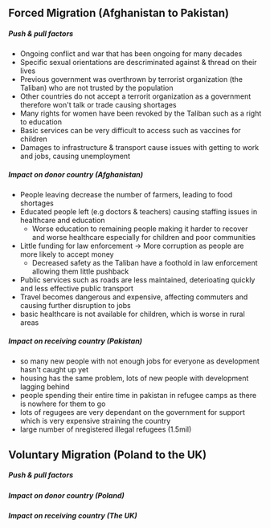 ## Forced Migration (Afghanistan to Pakistan)
##### Push & pull factors
* Ongoing conflict and war that has been ongoing for many decades
* Specific sexual orientations are descriminated against & thread on their lives
* Previous government was overthrown by terrorist organization (the Taliban) who are not trusted by the population
* Other countries do not accept a terrorit organization as a government therefore won't talk or trade causing shortages
* Many rights for women have been revoked by the Taliban such as a right to education
* Basic services can be very difficult to access such as vaccines for children
* Damages to infrastructure & transport cause issues with getting to work and jobs, causing  unemployment

##### Impact on donor country (Afghanistan)
* People leaving decrease the number of farmers, leading to food shortages
* Educated people left (e.g doctors & teachers) causing staffing issues in healthcare and education
	* Worse education to remaining people making it harder to recover and worse healthcare especially for children and poor communities
* Little funding for law enforcement -> More corruption as people are more likely to accept money
	* Decreased safety as the Taliban have a foothold in law enforcement allowing them little pushback
* Public services such as roads are less maintained, deterioating quickly and less effective public transport
* Travel becomes dangerous and expensive, affecting commuters and causing further disruption to jobs
* basic healthcare is not available for children, which is worse in rural areas

##### Impact on receiving country (Pakistan)
* so many new people with not enough jobs for everyone as development hasn't caught up yet
* housing has the same problem, lots of new people with development lagging behind
* people spending their entire time in pakistan in refugee camps as there is nowhere for them to go
* lots of regugees are very dependant on the government for support which is very expensive straining the country
* large number of nregistered illegal refugees (1.5mil)

## Voluntary Migration (Poland to the UK)
##### Push & pull factors


##### Impact on donor country (Poland)


##### Impact on receiving country (The UK)
